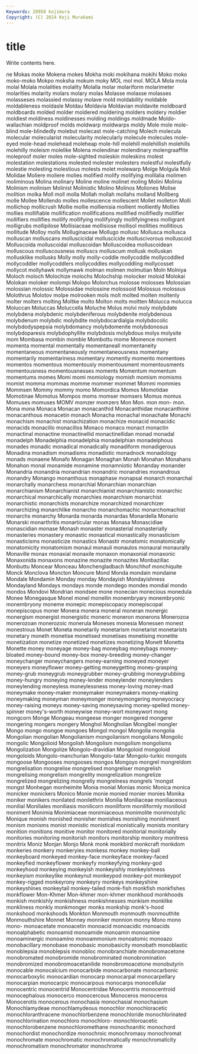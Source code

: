 ```yaml
---
Keywords: 20958 kojimura
Copyright: (C) 2024 Koji Murakami
---
```


# title

Write contents here.



ne Mokas moke Mokena mokes
Mokha moki mokihana mokihi Moko moko moko-moko Mokpo moksha mokum
moky MOL mol mol. MOLA Mola mola molal Molala molalities
molality Molalla molar molariform molarimeter molarities molarity molars molary molas
Molasse molasse molasses molasseses molassied molassy molave mold moldability moldable
moldableness moldasle Moldau Moldavia Moldavian moldavite moldboard moldboards molded molder
moldered moldering molders moldery moldier moldiest moldiness moldinesses molding moldings
moldmade Moldo-wallachian moldproof molds moldwarp moldwarps moldy Mole mole mole-blind
mole-blindedly molebut molecast mole-catching Molech molecula molecular molecularist molecularity molecularly
molecule molecules mole-eyed mole-head molehead moleheap mole-hill molehill molehillish molehills
molehilly moleism molelike Molena molendinar molendinary molengraaffite moleproof moler moles
mole-sighted moleskin moleskins molest molestation molestations molested molester molesters molestful
molestfully molestie molesting molestious molests molet molewarp Molge Molgula Moli
Molidae Moliere moliere molies molified molify molifying molilalia molimen moliminous
Molina molinary Moline moline molinet moling Molini Molinia Molinism molinism
Molinist Molinistic Molino Molinos Moliones Molise molition molka Moll moll
molla Mollah mollah mollahs molland Mollberg molle Mollee Mollendo molles
mollescence mollescent Mollet molleton Molli mollichop mollicrush Mollie mollie mollienisia
mollient molliently Mollies mollies mollifiable mollification mollifications mollified mollifiedly mollifier
mollifiers mollifies mollify mollifying mollifyingly mollifyingness molligrant molligrubs mollipilose Mollisiaceae
mollisiose mollisol mollities mollitious mollitude Molloy molls Molluginaceae Mollugo mollusc
Mollusca mollusca molluscan molluscans molluscicidal molluscicide molluscivorous molluscoid Molluscoida molluscoidal
molluscoidan Molluscoidea molluscoidean molluscous molluscousness molluscs molluscum mollusk molluskan mollusklike
mollusks Molly molly molly-coddle mollycoddle mollycoddled mollycoddler mollycoddlers mollycoddles mollycoddling
mollycosset mollycot mollyhawk mollymawk molman molmen molmutian Moln Molniya Moloch
moloch Molochize molochs Molochship molocker moloid Molokai Molokan moloker molompi
Molopo Molorchus molosse molosses Molossian molossian molossic Molossidae molossine molossoid
Molossus molossus Molothrus Molotov molpe molrooken mols molt molted molten
moltenly molter molters molting Moltke molto Molton molts moltten Molucca
molucca Moluccan Moluccas Moluccella Moluche Molus molvi moly molybdate molybdena
molybdenic molybdeniferous molybdenite molybdenous molybdenum molybdic molybdite molybdocardialgia molybdocolic molybdodyspepsia
molybdomancy molybdomenite molybdonosus molybdoparesis molybdophyllite molybdosis molybdous molys molysite mom
Mombasa mombin momble Mombottu mome Momence moment momenta momental momentally
momentaneall momentaneity momentaneous momentaneously momentaneousness momentany momentarily momentariness momentary momently
momento momentoes momentos momentous momentously momentousment momentousments momentousness momentousnesses moments
Momentum momentum momentums momes Momi momi momiology momish momism momisms
momist momma mommas momme mommer mommet Mommi mommies Mommsen Mommy
mommy momo Momordica Momos Momotidae Momotinae Momotus Mompos moms momser
momsers Momus momus Momuses momuses MOMV momzer momzers Mon Mon.
mon mon- mon. Mona mona Monaca Monacan monacanthid Monacanthidae monacanthine
monacanthous monacetin monach Monacha monachal monachate Monachi monachism monachist monachization
monachize monacid monacidic monacids monacillo monacillos Monaco monaco monact monactin
monactinal monactine monactinellid monactinellidan monad monadal monadelph Monadelphia monadelphia monadelphian
monadelphous monades monadic monadical monadically monadiform monadigerous Monadina monadism monadisms
monadistic monadnock monadology monads monaene Monafo Monagan Monaghan Monah Monahan
Monahans Monahon monal monamide monamine monamniotic Monanday monander Monandria monandria
monandrian monandric monandries monandrous monandry Monango monanthous monaphase monapsal monarch
monarchal monarchally monarchess monarchial Monarchian monarchian monarchianism Monarchianist monarchianist monarchianistic
monarchic monarchical monarchically monarchies monarchism monarchist monarchistic monarchists monarchize monarchized
monarchizer monarchizing monarchlike monarcho monarchomachic monarchomachist monarchs monarchy Monarda monarda
monardas Monardella Monario Monarski monarthritis monarticular monas Monasa Monascidiae monascidian
monase Monash monaster monasterial monasterially monasteries monastery monastic monastical monastically
monasticism monasticisms monasticize monastics Monastir monatomic monatomically monatomicity monatomism monaul
monauli monaulos monaural monaurally Monaville monax monaxial monaxile monaxon monaxonial
monaxonic Monaxonida monaxons monazine monazite monazites Monbazillac Monbuttu Moncear Monceau
Monchengladbach Monchhof monchiquite Monck Monclova Moncton Moncure Mond Monda mondain
mondaine Mondale Mondamin Monday monday Mondayish Mondayishness Mondayland Mondays mondays
monde mondego mondes mondial mondo mondos Mondovi Mondrian mondsee mone
monecian monecious monedula Monee Monegasque Monel monel monellin monembryary monembryonic
monembryony moneme monepic monepiscopacy monepiscopal monepiscopus moner Monera monera moneral
moneran monergic monergism monergist monergistic moneric moneron monerons Monerozoa monerozoan
monerozoic monerula Moneses monesia Monessen monest monestrous Monet Moneta monetarily
monetarism monetarist monetarists monetary moneth monetise monetised monetises monetising monetite
monetization monetize monetized monetizes monetizing Monett Monetta Monette money moneyage
money-bag moneybag moneybags money-bloated money-bound money-box money-breeding money-changer moneychanger moneychangers
money-earning moneyed moneyer moneyers moneyflower money-getting moneygetting money-grasping money-grub moneygrub
moneygrubber money-grubbing moneygrubbing money-hungry moneying money-lender moneylender moneylenders moneylending moneyless
moneylessness money-loving money-mad moneymake money-maker moneymaker moneymakers money-making moneymaking moneyman
moneymonger moneymongering moneyocracy money-raising moneys money-saving moneysaving money-spelled money-spinner money's-worth
moneywise money-wort moneywort mong mongcorn Monge Mongeau mongeese monger mongered
mongerer mongering mongers mongery Monghol Mongholian Mongibel mongler Mongo mongo
mongoe mongoes Mongol mongol Mongolia mongolia Mongolian mongolian Mongolianism mongolianism
mongolians Mongolic mongolic Mongolioid Mongolish Mongolism mongolism mongolisms Mongolization Mongolize
Mongolo-dravidian Mongoloid mongoloid mongoloids Mongolo-manchurian Mongolo-tatar Mongolo-turkic mongols mongoose Mongooses
mongooses mongos Mongoyo mongrel mongreldom mongrelisation mongrelise mongrelised mongreliser mongrelish
mongrelising mongrelism mongrelity mongrelization mongrelize mongrelized mongrelizing mongrelly mongrelness mongrels
'mongst mongst Monhegan monheimite Monia monial Monias monic Monica monica
monicker monickers Monico Monie monie monied monier monies Monika moniker
monikers monilated monilethrix Monilia Moniliaceae moniliaceous monilial Moniliales moniliasis monilicorn
moniliform moniliformly monilioid moniment Monimia Monimiaceae monimiaceous monimolite monimostylic Monique
monish monished monisher monishes monishing monishment monism monisms monist monistic
monistical monistically monists monitary monition monitions monitive monitor monitored monitorial
monitorially monitories monitoring monitorish monitors monitorship monitory monitress monitrix Moniz
Monjan Monjo Monk monk monkbird monkcraft monkdom monkeries monkery monkeryies
monkess monkey monkey-ball monkeyboard monkeyed monkey-face monkeyface monkey-faced monkeyfied monkeyflower
monkeyfy monkeyfying monkey-god monkeyhood monkeying monkeyish monkeyishly monkeyishness monkeyism monkeylike
monkeynut monkeypod monkey-pot monkeypot monkey-rigged monkeyrony monkeyry monkeys monkeyshine monkeyshines
monkeytail monkey-tailed monk-fish monkfish monkfishes monkflower Mon-Khmer Mon-khmer mon-khmer monkhood
monkhoods monkish monkishly monkishness monkishnesses monkism monklike monkliness monkly monkmonger
monks monkship monk's-hood monkshood monkshoods Monkton Monmouth monmouth monmouthite Monmouthshire
Monnet Monney monniker monnion monny Mono mono mono- monoacetate monoacetin
monoacid monoacidic monoacids monoalphabetic monoamid monoamide monoamin monoamine monoaminergic monoamino
monoammonium monoatomic monoazo monobacillary monobase monobasic monobasicity monobath monoblastic monoblepsia
monoblepsis monobloc monobranchiate monobromacetone monobromated monobromide monobrominated monobromination monobromized monobromoacetanilide
monobromoacetone monobutyrin monocable monocalcium monocarbide monocarbonate monocarbonic monocarboxylic monocardian monocarp
monocarpal monocarpellary monocarpian monocarpic monocarpous monocarps monocellular monocentric monocentrid Monocentridae
Monocentris monocentroid monocephalous monocerco monocercous Monoceros monoceros Monocerotis monocerous monochasia
monochasial monochasium Monochlamydeae monochlamydeous monochlor monochloracetic monochloranthracene monochlorbenzene monochloride monochlorinated
monochlorination monochloro monochloro- monochloroacetic monochlorobenzene monochloromethane monochoanitic monochord monochordist monochordize
monochroic monochromasy monochromat monochromate monochromatic monochromatically monochromaticity monochromatism monochromator monochrome
